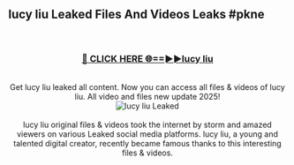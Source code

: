 ## lucy liu Leaked Files And Videos Leaks #pkne
<br>
<div align="center">
<h3><a href="https://watchclip.my.id/lucy liu" rel="nofollow">🔴 CLICK HERE 🌐==►►lucy liu</a></h3>
<br>
Get lucy liu leaked all content. Now you can access all files & videos of lucy liu. All video and files new update 2025!
<br>
<a href="https://watchclip.my.id/lucy liu" rel="nofollow" data-target="animated-image.originalLink"><img src="https://i.ibb.co.com/WyWwxjT/player-gif2.gif" alt="lucy liu Leaked" style="max-width: 100%; display: inline-block;" data-target="animated-image.originalImage"></a>
<br><br>
lucy liu original files & videos took the internet by storm and amazed viewers on various Leaked social media platforms. lucy liu, a young and talented digital creator, recently became famous thanks to this interesting files & videos.
</div>
<br>
